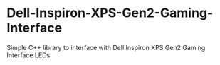 # Dell-Inspiron-XPS-Gen2-Gaming-Interface
Simple C++ library to interface with Dell Inspiron XPS Gen2 Gaming Interface LEDs
